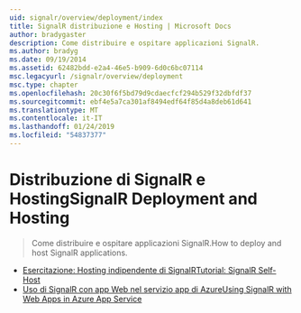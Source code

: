 ```yaml
---
uid: signalr/overview/deployment/index
title: SignalR distribuzione e Hosting | Microsoft Docs
author: bradygaster
description: Come distribuire e ospitare applicazioni SignalR.
ms.author: bradyg
ms.date: 09/19/2014
ms.assetid: 62482bdd-e2a4-46e5-b909-6d0c6bc07114
msc.legacyurl: /signalr/overview/deployment
msc.type: chapter
ms.openlocfilehash: 20c30f6f5bd79d9cdaecfcf294b529f32dbfdf37
ms.sourcegitcommit: ebf4e5a7ca301af8494edf64f85d4a8deb61d641
ms.translationtype: MT
ms.contentlocale: it-IT
ms.lasthandoff: 01/24/2019
ms.locfileid: "54837377"
---
```

<a name="signalr-deployment-and-hosting"></a><span data-ttu-id="e1255-103">Distribuzione di SignalR e Hosting</span><span class="sxs-lookup"><span data-stu-id="e1255-103">SignalR Deployment and Hosting</span></span>
====================
> <span data-ttu-id="e1255-104">Come distribuire e ospitare applicazioni SignalR.</span><span class="sxs-lookup"><span data-stu-id="e1255-104">How to deploy and host SignalR applications.</span></span>


- [<span data-ttu-id="e1255-105">Esercitazione: Hosting indipendente di SignalR</span><span class="sxs-lookup"><span data-stu-id="e1255-105">Tutorial: SignalR Self-Host</span></span>](tutorial-signalr-self-host.md)
- [<span data-ttu-id="e1255-106">Uso di SignalR con app Web nel servizio app di Azure</span><span class="sxs-lookup"><span data-stu-id="e1255-106">Using SignalR with Web Apps in Azure App Service</span></span>](using-signalr-with-azure-web-sites.md)
